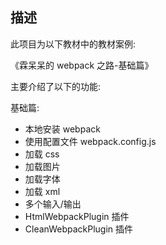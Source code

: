 ## 描述

此项目为以下教材中的教材案例:

《霖呆呆的 webpack 之路-基础篇》

主要介绍了以下的功能:

基础篇:

- 本地安装 webpack
- 使用配置文件 webpack.config.js
- 加载 css
- 加载图片
- 加载字体
- 加载 xml
- 多个输入/输出
- HtmlWebpackPlugin 插件
- CleanWebpackPlugin 插件

